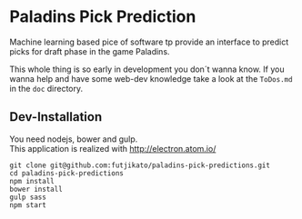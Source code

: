 # Paladins Pick Prediction

Machine learning based pice of software tp provide an interface to predict picks for draft phase in the game Paladins.

This whole thing is so early in development you don´t wanna know. If you wanna help and have some web-dev knowledge 
take a look at the `ToDos.md` in the `doc` directory.

## Dev-Installation

You need nodejs, bower and gulp.  
This application is realized with http://electron.atom.io/

```
git clone git@github.com:futjikato/paladins-pick-predictions.git
cd paladins-pick-predictions
npm install
bower install
gulp sass
npm start
```
